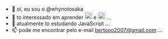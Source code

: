 - 👋 oi, eu sou o @whynotosaka
- 👀 to interessado em aprender <img src="https://icongr.am/devicon/java-original.svg?size=128&color=currentColor" width="20" height="20"/> e <img src="https://icongr.am/devicon/javascript-original.svg?size=128&color=currentColor" width="20" height="20"/> ...
- 🌱 atualmente to estudando JavaScript ...
- 📫 pode me encontrar pelo e-mail bertooo2007@gmail.com ...
<!---
whynotosaka/whynotosaka is a ✨ special ✨ repository because its `README.md` (this file) appears on your GitHub profile.
You can click the Preview link to take a look at your changes.
--->
